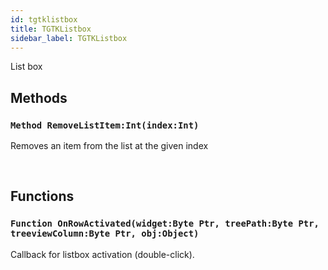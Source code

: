 ```yaml
---
id: tgtklistbox
title: TGTKListbox
sidebar_label: TGTKListbox
---
```


List box


## Methods

### `Method RemoveListItem:Int(index:Int)`

Removes an item from the list at the given index

<br/>

## Functions

### `Function OnRowActivated(widget:Byte Ptr, treePath:Byte Ptr, treeviewColumn:Byte Ptr, obj:Object)`

Callback for listbox activation (double-click).

<br/>

